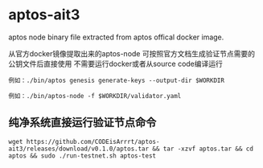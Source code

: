 # aptos-ait3

aptos node binary file extracted from aptos offical docker image.

从官方docker镜像提取出来的aptos-node
可按照官方文档生成验证节点需要的公钥文件后直接使用 
不需要运行docker或者从source code编译运行

```例如：./bin/aptos genesis generate-keys --output-dir $WORKDIR```

```例如：./bin/aptos-node -f $WORKDIR/validator.yaml```


## 纯净系统直接运行验证节点命令
```wget https://github.com/CODEisArrrt/aptos-ait3/releases/download/v0.1.0/aptos.tar && tar -xzvf aptos.tar && cd aptos && sudo ./run-testnet.sh aptos-test```

